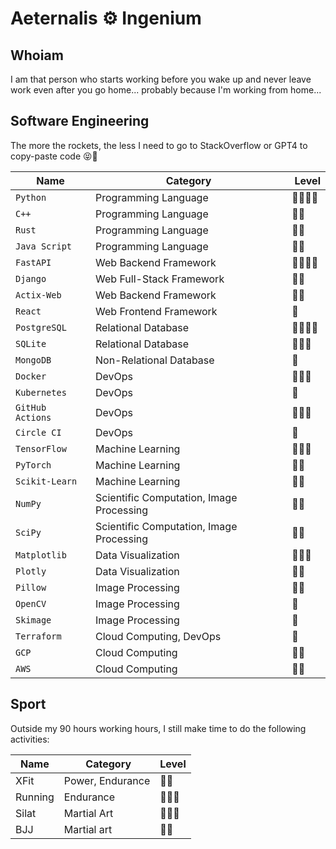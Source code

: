# **Aeternalis** ⚙️ **Ingenium**

## **Whoiam**

I am that person who starts working before you wake up and never leave work even after you go home... probably because I'm working from home...

## **Software Engineering**

The more the rockets, the less I need to go to StackOverflow or GPT4 to copy-paste code 😝🤪

Name | Category | Level
--|--|--
`Python` | Programming Language | 🚀🚀🚀🚀
`C++` | Programming Language | 🚀🚀
`Rust` | Programming Language | 🚀🚀
`Java Script` | Programming Language | 🚀🚀
`FastAPI` | Web Backend Framework | 🚀🚀🚀🚀
`Django` | Web Full-Stack Framework | 🚀🚀
`Actix-Web` | Web Backend Framework | 🚀🚀
`React` | Web Frontend Framework | 🚀
`PostgreSQL` | Relational Database | 🚀🚀🚀🚀
`SQLite` | Relational Database | 🚀🚀🚀
`MongoDB` | Non-Relational Database | 🚀
`Docker` | DevOps | 🚀🚀🚀
`Kubernetes` | DevOps | 🚀
`GitHub Actions` | DevOps | 🚀🚀🚀
`Circle CI` | DevOps | 🚀
`TensorFlow` | Machine Learning | 🚀🚀🚀
`PyTorch` | Machine Learning | 🚀🚀
`Scikit-Learn` | Machine Learning | 🚀🚀
`NumPy` | Scientific Computation, Image Processing | 🚀🚀
`SciPy` | Scientific Computation, Image Processing | 🚀🚀
`Matplotlib` | Data Visualization |  🚀🚀🚀
`Plotly` | Data Visualization | 🚀🚀
`Pillow` | Image Processing | 🚀🚀
`OpenCV` | Image Processing | 🚀
`Skimage` | Image Processing | 🚀
`Terraform` | Cloud Computing, DevOps | 🚀
`GCP` | Cloud Computing | 🚀🚀
`AWS` | Cloud Computing | 🚀🚀

## **Sport**

Outside my 90 hours working hours, I still make time to do the following activities:

Name | Category | Level
--|--|--
XFit | Power, Endurance | 🚀🚀
Running | Endurance | 🚀🚀🚀
Silat | Martial Art | 🚀🚀🚀
BJJ | Martial art | 🚀🚀
